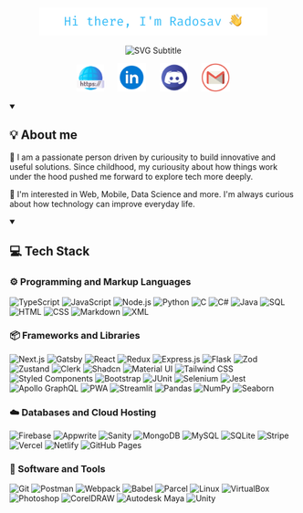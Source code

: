 <p align="center">
    <img src="./images/greetings.png" alt="Hi there, I'm Radosav 👋" />
</p>

<p align="center">
    <img src="https://readme-typing-svg.demolab.com?font=Fira+Code&pause=1000&width=382&height=20&vCenter=true&lines=Full+Stack+Web+and+App+Developer;Explorer+and+continuous+learner;Leveling+up%2C+one+line+at+a+time" alt="SVG Subtitle" />
</p>

<p align="center">
    <a href="https://radosav-panic.vercel.app/" target="_blank"><img width="48px;" alt="Website" title="Visit my website" src="./images/website.png"/></a>
    &#8287;&#8287;&#8287;&#8287;
    <a href="https://www.linkedin.com/in/radosav-panic" target="_blank"><img width="50px;" alt="LinkedIn" title="linkedin.com/in/radosav-panic" src="./images/linkedin.png"/></a>
    &#8287;&#8287;&#8287;&#8287;
    <a href="https://discord.com/users/410436636845801482" target="_blank"><img width="50px" alt="Discord" title="Discord" src="./images/discord.png"/></a>
    &#8287;&#8287;&#8287;&#8287;
    <a href="mailto:radosav.panic01@gmail.com"><img width="50px" alt="Gmail" title="Send me an email" src="./images/gmail.png"/></a>
</p>

<details open>
<summary><h2>💡 About me</h2></summary>

<p>
👤 I am a passionate person driven by curiousity to build innovative and useful solutions. Since childhood, my curiousity about how things work under the hood pushed me forward to explore tech more deeply.
</p>

<p>
🔔 I'm interested in Web, Mobile, Data Science and more. I'm always curious about how technology can improve everyday life.
</p>
</details>

<details open>
<summary><h2>💻 Tech Stack</h2></summary>

<h3>⚙️ Programming and Markup Languages</h3>
<p>
      <img alt="TypeScript" src="https://img.shields.io/badge/TypeScript-007ACC.svg?logo=typescript&logoColor=white">
      <img alt="JavaScript" src="https://img.shields.io/badge/JavaScript-000000.svg?logo=javascript&logoColor=yellow">
      <img alt="Node.js" src="https://img.shields.io/badge/Node.js-43853D.svg?logo=node.js&logoColor=white">
      <img alt="Python" src="https://img.shields.io/badge/Python-14354C.svg?logo=python&logoColor=white">
      <img alt="C" src="https://custom-icon-badges.demolab.com/badge/C-03599C.svg?logo=c-in-hexagon&logoColor=white">
      <img alt="C#" src="https://custom-icon-badges.demolab.com/badge/C%23-68217A.svg?logo=cs2&logoColor=white">
      <img alt="Java" src="https://custom-icon-badges.demolab.com/badge/Java-007396.svg?logo=java&logoColor=white">
      <img alt="SQL" src="https://custom-icon-badges.demolab.com/badge/SQL-025E8C.svg?logo=database&logoColor=white">
      <img alt="HTML" src="https://img.shields.io/badge/HTML-E34F26.svg?logo=html5&logoColor=white">
      <img alt="CSS" src="https://img.shields.io/badge/CSS-1572B6.svg?logo=css3&logoColor=white">
      <img alt="Markdown" src="https://img.shields.io/badge/Markdown-000000.svg?logo=markdown&logoColor=white">
      <img alt="XML" src="https://img.shields.io/badge/XML-e0982c.svg?logo=htmx&logoColor=white">
</p>

<h3>📦 Frameworks and Libraries</h3>
<p>
      <img alt="Next.js" src="https://img.shields.io/badge/Next.js-000000.svg?logo=nextdotjs&logoColor=white">
      <img alt="Gatsby" src="https://img.shields.io/badge/Gatsby.js-000000.svg?logo=gatsby&logoColor=%23663399">
      <img alt="React" src="https://img.shields.io/badge/React-20232a.svg?logo=react&logoColor=%2361DAFB">
      <img alt="Redux" src="https://img.shields.io/badge/Redux.js-20232a.svg?logo=redux&logoColor=%23764ABC">
      <img alt="Express.js" src="https://img.shields.io/badge/Express.js-404d59.svg?logo=express&logoColor=white">
      <img alt="Flask" src="https://img.shields.io/badge/Flask-000000.svg?logo=flask&logoColor=white">
      <img alt="Zod" src="https://img.shields.io/badge/Zod-3E67B1.svg?logo=zod&logoColor=white">
      <img alt="Zustand" src="https://custom-icon-badges.demolab.com/badge/Zustand-003B57.svg?logo=zustand&logoColor=white">
      <img alt="Clerk" src="https://img.shields.io/badge/Clerk-6C47FF.svg?logo=clerk&logoColor=white">
      <img alt="Shadcn" src="https://img.shields.io/badge/Shadcn-000000.svg?logo=shadcnui&logoColor=white">
      <img alt="Material UI" src="https://img.shields.io/badge/Material UI-007FFF.svg?logo=mui&logoColor=white">
      <img alt="Tailwind CSS" src="https://img.shields.io/badge/Tailwind CSS-06B6D4.svg?logo=tailwindcss&logoColor=white">
      <img alt="Styled Components" src="https://img.shields.io/badge/Styled Components-DB7093.svg?logo=styledcomponents&logoColor=white">
      <img alt="Bootstrap" src="https://img.shields.io/badge/Bootstrap-7952B3.svg?logo=bootstrap&logoColor=white">
      <img alt="JUnit" src="https://custom-icon-badges.demolab.com/badge/JUnit-25A162.svg?logo=check-circle&logoColor=white">
      <img alt="Selenium" src="https://img.shields.io/badge/Selenium-43B02A.svg?logo=selenium&logoColor=white">
      <img alt="Jest" src="https://img.shields.io/badge/Jest-C21325.svg?logo=jest&logoColor=white">
      <img alt="Apollo GraphQL" src="https://img.shields.io/badge/Apollo GraphQL-a625b8.svg?logo=apollographql&logoColor=white">
      <img alt="PWA" src="https://img.shields.io/badge/PWA-832bb5.svg?logo=pwa&logoColor=white">
      <img alt="Streamlit" src="https://img.shields.io/badge/Streamlit-FF4B4B.svg?logo=pandas&logoColor=white">
      <img alt="Pandas" src="https://img.shields.io/badge/Pandas-150458.svg?logo=pandas&logoColor=white">
      <img alt="NumPy" src="https://img.shields.io/badge/Numpy-013243.svg?logo=numpy&logoColor=white">
      <img alt="Seaborn" src="https://custom-icon-badges.demolab.com/badge/Seaborn-003B57.svg?logo=seaborn&logoColor=white">
     
</p>

<h3>☁️ Databases and Cloud Hosting</h3>
<p>
    <img alt="Firebase" src="https://img.shields.io/badge/Firebase-DD2C00.svg?logo=firebase&logoColor=white">
    <img alt="Appwrite" src="https://img.shields.io/badge/Appwrite-FD366E.svg?logo=appwrite&logoColor=white">
    <img alt="Sanity" src="https://img.shields.io/badge/Sanity-F03E2F.svg?logo=sanity&logoColor=white">
    <img alt="MongoDB" src="https://img.shields.io/badge/MongoDB-47A248.svg?logo=mongodb&logoColor=white">
    <img alt="MySQL" src="https://img.shields.io/badge/MySQL-4479A1.svg?logo=mysql&logoColor=white">
    <img alt="SQLite" src="https://img.shields.io/badge/SQLite-003B57.svg?logo=sqlite&logoColor=white">
    <img alt="Stripe" src="https://img.shields.io/badge/Stripe-635BFF.svg?logo=stripe&logoColor=white">
    <img alt="Vercel" src="https://img.shields.io/badge/Vercel-000000.svg?logo=vercel&logoColor=white">
    <img alt="Netlify" src="https://img.shields.io/badge/Netlify-00C7B7.svg?logo=netlify&logoColor=white">
    <img alt="GitHub Pages" src="https://img.shields.io/badge/GitHub Pages-327FC7.svg?logo=github&logoColor=white">
</p>

<h3>🧰 Software and Tools</h3>
<p>
<img alt="Git" src="https://img.shields.io/badge/Git-F05032.svg?logo=git&logoColor=white">
<img alt="Postman" src="https://img.shields.io/badge/Postman-FF6C37.svg?logo=postman&logoColor=white">
<img alt="Webpack" src="https://img.shields.io/badge/Webpack-03599C.svg?logo=webpack&logoColor=white">
<img alt="Babel" src="https://img.shields.io/badge/Babel-F9DC3E.svg?logo=babel&logoColor=black">
<img alt="Parcel" src="https://custom-icon-badges.demolab.com/badge/Parcel-003B57.svg?logo=parcel&logoColor=white">
<img alt="Linux" src="https://img.shields.io/badge/Linux-FCC624.svg?logo=linux&logoColor=black">
<img alt="VirtualBox" src="https://img.shields.io/badge/VirtualBox-2F61B4.svg?logo=virtualbox&logoColor=white">
<img alt="Photoshop" src="https://custom-icon-badges.demolab.com/badge/Photoshop-003B57.svg?logo=photoshop&logoColor=white">
<img alt="CorelDRAW" src="https://img.shields.io/badge/CorelDRAW-003B57.svg?logo=coreldraw&logoColor=white">
<img alt="Autodesk Maya" src="https://img.shields.io/badge/Autodesk Maya-37A5CC.svg?logo=autodeskmaya&logoColor=white">
<img alt="Unity" src="https://img.shields.io/badge/Unity-20232a.svg?logo=unity&logoColor=white">

</p>
</details>
